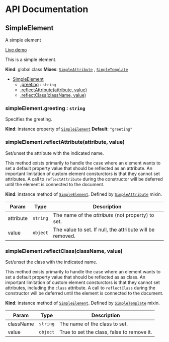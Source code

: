 # API Documentation
<a name="SimpleElement"></a>

## SimpleElement
A simple element

[Live demo](http://elix.org/elix/elements/elix-simple-element/)

This is a simple element.

  **Kind**: global class
**Mixes**: <code>[SimpleAttribute](../elix-mixins/docs/SimpleAttribute.md)</code>
  , <code>[SimpleTemplate](../elix-mixins/docs/SimpleTemplate.md)</code>
  

* [SimpleElement](#SimpleElement)
    * [.greeting](#SimpleElement+greeting) : <code>string</code>
    * [.reflectAttribute(attribute, value)](#SimpleAttribute+reflectAttribute)
    * [.reflectClass(className, value)](#SimpleTemplate+reflectClass)

<a name="SimpleElement+greeting"></a>

### simpleElement.greeting : <code>string</code>
Specifies the greeting.

  **Kind**: instance property of <code>[SimpleElement](#SimpleElement)</code>
**Default**: <code>&quot;greeting&quot;</code>  
<a name="SimpleAttribute+reflectAttribute"></a>

### simpleElement.reflectAttribute(attribute, value)
Set/unset the attribute with the indicated name.

This method exists primarily to handle the case where an element wants to
set a default property value that should be reflected as an attribute. An
important limitation of custom element consturctors is that they cannot
set attributes. A call to `reflectAttribute` during the constructor will
be deferred until the element is connected to the document.

  **Kind**: instance method of <code>[SimpleElement](#SimpleElement)</code>. Defined by <code>[SimpleAttribute](../elix-mixins/docs/SimpleAttribute.md)</code> mixin.

| Param | Type | Description |
| --- | --- | --- |
| attribute | <code>string</code> | The name of the *attribute* (not property) to set. |
| value | <code>object</code> | The value to set. If null, the attribute will be removed. |

<a name="SimpleTemplate+reflectClass"></a>

### simpleElement.reflectClass(className, value)
Set/unset the class with the indicated name.

This method exists primarily to handle the case where an element wants to
set a default property value that should be reflected as as class. An
important limitation of custom element consturctors is that they cannot
set attributes, including the `class` attribute. A call to
`reflectClass` during the constructor will be deferred until the element
is connected to the document.

  **Kind**: instance method of <code>[SimpleElement](#SimpleElement)</code>. Defined by <code>[SimpleTemplate](../elix-mixins/docs/SimpleTemplate.md)</code> mixin.

| Param | Type | Description |
| --- | --- | --- |
| className | <code>string</code> | The name of the class to set. |
| value | <code>object</code> | True to set the class, false to remove it. |

